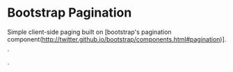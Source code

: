 Bootstrap Pagination
====================

Simple client-side paging built on [bootstrap's pagination component(http://twitter.github.io/bootstrap/components.html#pagination)].

`<div id="pagination"></div>

<script>

var pagination = new BootstrapPagination("#pagination", {
  numPages: 42,
  selectedIndex: 0,
  numBlocks: 7,
  prevText: "«",
  nextText: "»",
  onSelect: function(selectedIndex){
    //load page
  })
});

</script>`

